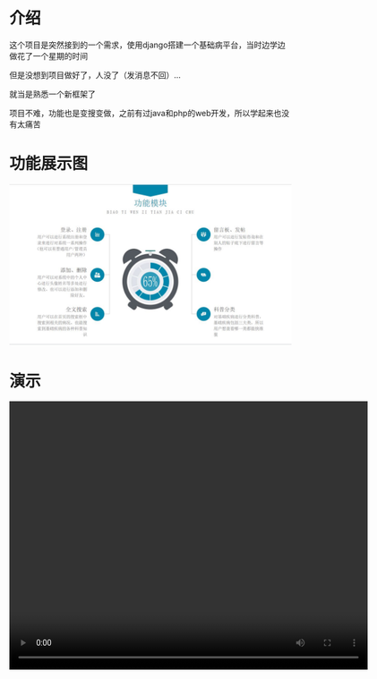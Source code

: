 # 介绍

这个项目是突然接到的一个需求，使用django搭建一个基础病平台，当时边学边做花了一个星期的时间

但是没想到项目做好了，人没了（发消息不回）...

就当是熟悉一个新框架了

项目不难，功能也是变搜变做，之前有过java和php的web开发，所以学起来也没有太痛苦



# 功能展示图



![功能](功能.jpg)

# 演示

<video width="640" height="480" controls>         <source src="基础病平台.mp4" type="video/mp4">         Your browser does not support the video tag.     </video>

